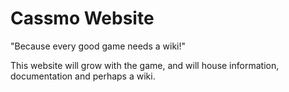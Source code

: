 Cassmo Website
=======================

"Because every good game needs a wiki!"

This website will grow with the game, and will house information, documentation and perhaps a wiki.

